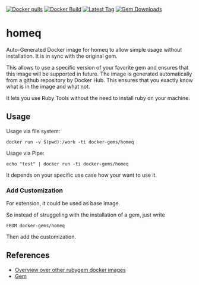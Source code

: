 [![Docker pulls](https://img.shields.io/docker/pulls/rubygem/homeq.svg)](https://hub.docker.com/r/rubygem/homeq/)
[![Docker Build](https://img.shields.io/docker/automated/rubygem/homeq.svg)](https://hub.docker.com/r/rubygem/homeq/)
[![Latest Tag](https://img.shields.io/github/tag/docker-rubygem/homeq.svg)](https://hub.docker.com/r/rubygem/homeq/)
[![Gem Downloads](https://img.shields.io/gem/dt/homeq.svg)](https://rubygems.org/gems/homeq/)
# homeq

Auto-Generated Docker image for homeq to allow simple usage without installation.
It is in sync with the original gem.

This allows to use a specific version of your favorite gem and ensures that this image will be supported in future.
The image is generated automatically from a github repository by Docker Hub.
This ensures that you exactly know what is in the image and what not.

It lets you use Ruby Tools without the need to install ruby on your machine.

## Usage

Usage via file system:

`docker run -v $(pwd):/work -ti docker-gems/homeq`

Usage via Pipe:

`echo "test" | docker run -ti docker-gems/homeq`

It depends on your specific use case how your want to use it.

### Add Customization

For extension, it could be used as base image.

So instead of struggeling with the installation of a gem, just write

`FROM docker-gems/homeq`

Then add the customization.

## References

 - [Overview over other rubygem docker images](https://github.com/thinkbot/docker-rubygem)
 - [Gem](https://rubygems.org/gems/homeq/)

